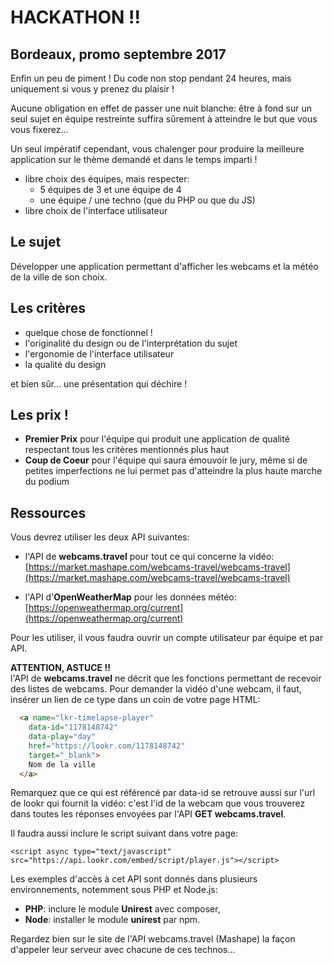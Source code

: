 # HACKATHON !!
## Bordeaux, promo septembre 2017

Enfin un peu de piment ! Du code non stop pendant 24 heures, mais uniquement si vous y prenez du plaisir !  

Aucune obligation en effet de passer une nuit blanche: être à fond sur un seul sujet en équipe restreinte suffira sûrement à atteindre le but que vous vous fixerez...

Un seul impératif cependant, vous chalenger pour produire la meilleure application sur le thème demandé et dans le temps imparti !

- libre choix des équipes, mais respecter:
  - 5 équipes de 3 et une équipe de 4
  - une équipe / une techno (que du PHP ou que du JS)
- libre choix de l'interface utilisateur

## Le sujet

Développer une application permettant d'afficher les webcams et la météo de la ville de son choix.

## Les critères

- quelque chose de fonctionnel !
- l'originalité du design ou de l'interprétation du sujet
- l'ergonomie de l'interface utilisateur
- la qualité du design

et bien sûr... une présentation qui déchire !

## Les prix !

- **Premier Prix** pour l'équipe qui produit une application de qualité respectant tous les critères mentionnés plus haut
- **Coup de Coeur** pour l'équipe qui saura émouvoir le jury, même si de petites imperfections ne lui permet pas d'atteindre la plus haute marche du podium

## Ressources

Vous devrez utiliser les deux API suivantes:

- l'API de **webcams.travel** pour tout ce qui concerne la vidéo:  
  [https://market.mashape.com/webcams-travel/webcams-travel](https://market.mashape.com/webcams-travel/webcams-travel)

- l'API d'**OpenWeatherMap** pour les données météo:  
  [https://openweathermap.org/current](https://openweathermap.org/current)

Pour les utiliser, il vous faudra ouvrir un compte utilisateur par équipe et par API.

**ATTENTION, ASTUCE !!**  
l'API de **webcams.travel** ne décrit que les fonctions permettant de recevoir des listes de webcams. Pour demander la vidéo d'une webcam, il faut, insérer un lien de ce type dans un coin de votre page HTML:
``` html
  <a name="lkr-timelapse-player"
    data-id="1178148742"
    data-play="day"
    href="https://lookr.com/1178148742"
    target="_blank">
    Nom de la ville
  </a>
```
Remarquez que ce qui est référencé par data-id se retrouve aussi sur l'url de lookr qui fournit la vidéo: c'est l'id de la webcam que vous trouverez dans toutes les réponses envoyées par l'API **GET webcams.travel**.

Il faudra aussi inclure le script suivant dans votre page:
```
<script async type="text/javascript" src="https://api.lookr.com/embed/script/player.js"></script> 
```
Les exemples d'accès à cet API sont donnés dans plusieurs environnements, notemment sous PHP et Node.js:

- **PHP**: inclure le module **Unirest** avec composer,
- **Node**: installer le module **unirest** par npm.

Regardez bien sur le site de l'API webcams.travel (Mashape) la façon d'appeler leur serveur avec chacune de ces technos...


